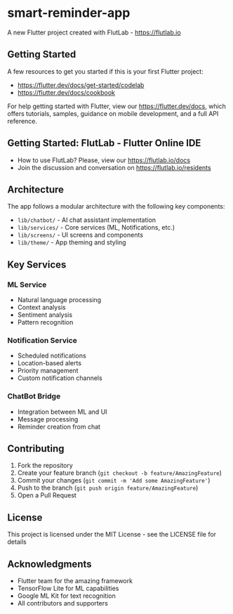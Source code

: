 # smart-reminder-app

A new Flutter project created with FlutLab - https://flutlab.io

## Getting Started

A few resources to get you started if this is your first Flutter project:

- https://flutter.dev/docs/get-started/codelab
- https://flutter.dev/docs/cookbook

For help getting started with Flutter, view our
https://flutter.dev/docs, which offers tutorials,
samples, guidance on mobile development, and a full API reference.

## Getting Started: FlutLab - Flutter Online IDE

- How to use FlutLab? Please, view our https://flutlab.io/docs
- Join the discussion and conversation on https://flutlab.io/residents

## Architecture

The app follows a modular architecture with the following key components:

- `lib/chatbot/` - AI chat assistant implementation
- `lib/services/` - Core services (ML, Notifications, etc.)
- `lib/screens/` - UI screens and components
- `lib/theme/` - App theming and styling

## Key Services

### ML Service
- Natural language processing
- Context analysis
- Sentiment analysis
- Pattern recognition

### Notification Service
- Scheduled notifications
- Location-based alerts
- Priority management
- Custom notification channels

### ChatBot Bridge
- Integration between ML and UI
- Message processing
- Reminder creation from chat

## Contributing

1. Fork the repository
2. Create your feature branch (`git checkout -b feature/AmazingFeature`)
3. Commit your changes (`git commit -m 'Add some AmazingFeature'`)
4. Push to the branch (`git push origin feature/AmazingFeature`)
5. Open a Pull Request

## License

This project is licensed under the MIT License - see the LICENSE file for details

## Acknowledgments

- Flutter team for the amazing framework
- TensorFlow Lite for ML capabilities
- Google ML Kit for text recognition
- All contributors and supporters
